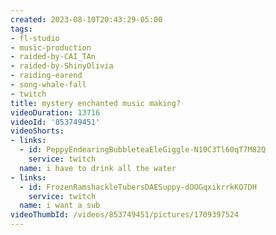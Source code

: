 ```yaml
---
created: 2023-08-10T20:43:29-05:00
tags:
- fl-studio
- music-production
- raided-by-CAI_TAn
- raided-by-ShinyOlivia
- raiding-earend
- song-whale-fall
- twitch
title: mystery enchanted music making?
videoDuration: 13716
videoId: '853749451'
videoShorts:
- links:
  - id: PeppyEndearingBubbleteaEleGiggle-N10C3Tl60qT7M82Q
    service: twitch
  name: i have to drink all the water
- links:
  - id: FrozenRamshackleTubersDAESuppy-dOOGqxikrrkKQ7DH
    service: twitch
  name: i want a sub
videoThumbId: /videos/853749451/pictures/1709397524
---
```


